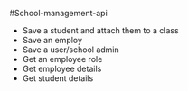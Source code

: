 #School-management-api

- Save a student and attach them to a class
- Save an employ
- Save a user/school admin
- Get an employee role
- Get employee details
- Get student details

